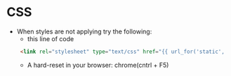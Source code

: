 # CSS

* When styles are not applying try the following:
	* this line of code
	```html
	 <link rel="stylesheet" type="text/css" href="{{ url_for('static', filename='css/styles.css') }}">
	```
	* A hard-reset in your browser: chrome(cntrl + F5)